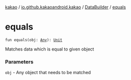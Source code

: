 [kakao](../../index.md) / [io.github.kakaoandroid.kakao](../index.md) / [DataBuilder](index.md) / [equals](./equals.md)

# equals

`fun equals(obj: `[`Any`](https://kotlinlang.org/api/latest/jvm/stdlib/kotlin/-any/index.html)`): `[`Unit`](https://kotlinlang.org/api/latest/jvm/stdlib/kotlin/-unit/index.html)

Matches data which is equal to given object

### Parameters

`obj` - Any object that needs to be matched